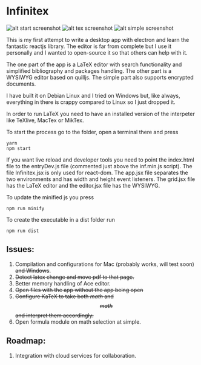 # Infinitex
![alt start screenshot](https://raw.githubusercontent.com/fetacore/Infinitex/master/start.png) ![alt tex screenshot](https://raw.githubusercontent.com/fetacore/Infinitex/master/tex.png) ![alt simple screenshot](https://raw.githubusercontent.com/fetacore/Infinitex/master/simple.png)

This is my first attempt to write a desktop app with electron and learn the fantastic reactjs library. The editor is far from complete but I use it personally and I wanted to open-source it so that others can help with it.

The one part of the app is a LaTeX editor with search functionality and simplified bibliography and packages handling. The other part is a WYSIWYG editor based on quilljs. The simple part also supports encrypted documents.

I have built it on Debian Linux and I tried on Windows but, like always, everything in there is crappy compared to Linux so I just dropped it.

In order to run LaTeX you need to have an installed version of the interpeter like TeXlive, MacTex or MikTex.

To start the process go to the folder, open a terminal there and press
```
yarn
npm start
```
If you want live reload and developer tools you need to point the index.html file to the entryDev.js file (commented just above the inf.min.js script).
The file Infinitex.jsx is only used for react-dom. The app.jsx file separates the two environments and has width and height event listeners.
The grid.jsx file has the LaTeX editor and the editor.jsx file has the WYSIWYG.


To update the minified js you press
```
npm run minify
```

To create the executable in a dist folder run
```
npm run dist
```

## Issues:
1. Compilation and configurations for Mac (probably works, will test soon) ~~and Windows~~.
2. ~~Detect latex change and move pdf to that page.~~
3. Better memory handling of Ace editor.
4. ~~Open files with the app without the app being open~~
5. ~~Configure KaTeX to take both $math$ and $$math$$ and interpret them accordingly.~~
6. Open formula module on math selection at simple.

## Roadmap:
1. Integration with cloud services for collaboration.
